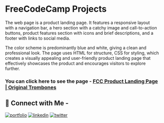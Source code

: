 
# FreeCodeCamp Projects

The web page is a product landing page. It features a responsive layout with a navigation bar, a hero section with a catchy image and call-to-action buttons, product features section with icons and brief descriptions, and a footer with links to social media. 
    
The color scheme is predominantly blue and white, giving a clean and professional look. The page uses HTML for structure, CSS for styling, which creates a visually appealing and user-friendly product landing page that effectively showcases the product and encourages visitors to explore further.

### You can click here to see the page - [FCC Product Landing Page | Original Trombones](https://mr7kitkat.github.io/ProductLandingPage/)

 
## 🔗 Connect with Me -
[![portfolio](https://img.shields.io/badge/my_portfolio-000?style=for-the-badge&logo=ko-fi&logoColor=white)](https://mr7kitkat.github.io/mr7kitkat/)
[![linkedin](https://img.shields.io/badge/linkedin-0A66C2?style=for-the-badge&logo=linkedin&logoColor=white)](https://www.linkedin.com/in/priyanshukumar-spj/)
[![twitter](https://img.shields.io/badge/twitter-1DA1F2?style=for-the-badge&logo=twitter&logoColor=white)](https://twitter.com/i_mr_kitkat)

